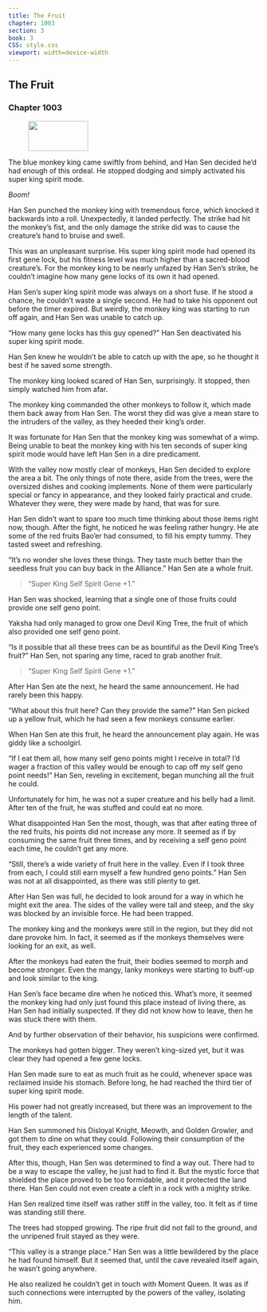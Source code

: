 ```yaml
---
title: The Fruit
chapter: 1003
section: 3
book: 3
CSS: style.css
viewport: width=device-width
---
```


## The Fruit

### Chapter 1003

<figure>
	<img src="../Images/gem.gif" alt="" id="gem" width="120" height="60" />
</figure>

The blue monkey king came swiftly from behind, and Han Sen decided he’d had enough of this ordeal. He stopped dodging and simply activated his super king spirit mode.

*Boom!*

Han Sen punched the monkey king with tremendous force, which knocked it backwards into a roll. Unexpectedly, it landed perfectly. The strike had hit the monkey’s fist, and the only damage the strike did was to cause the creature’s hand to bruise and swell.

This was an unpleasant surprise. His super king spirit mode had opened its first gene lock, but his fitness level was much higher than a sacred-blood creature’s. For the monkey king to be nearly unfazed by Han Sen’s strike, he couldn’t imagine how many gene locks of its own it had opened.

Han Sen’s super king spirit mode was always on a short fuse. If he stood a chance, he couldn’t waste a single second. He had to take his opponent out before the timer expired. But weirdly, the monkey king was starting to run off again, and Han Sen was unable to catch up.

“How many gene locks has this guy opened?” Han Sen deactivated his super king spirit mode.

Han Sen knew he wouldn’t be able to catch up with the ape, so he thought it best if he saved some strength.

The monkey king looked scared of Han Sen, surprisingly. It stopped, then simply watched him from afar.

The monkey king commanded the other monkeys to follow it, which made them back away from Han Sen. The worst they did was give a mean stare to the intruders of the valley, as they heeded their king’s order.

It was fortunate for Han Sen that the monkey king was somewhat of a wimp. Being unable to beat the monkey king with his ten seconds of super king spirit mode would have left Han Sen in a dire predicament.

With the valley now mostly clear of monkeys, Han Sen decided to explore the area a bit. The only things of note there, aside from the trees, were the oversized dishes and cooking implements. None of them were particularly special or fancy in appearance, and they looked fairly practical and crude. Whatever they were, they were made by hand, that was for sure.

Han Sen didn’t want to spare too much time thinking about those items right now, though. After the fight, he noticed he was feeling rather hungry. He ate some of the red fruits Bao’er had consumed, to fill his empty tummy. They tasted sweet and refreshing.

“It’s no wonder she loves these things. They taste much better than the seedless fruit you can buy back in the Alliance.” Han Sen ate a whole fruit.

> “Super King Self Spirit Gene +1.”

Han Sen was shocked, learning that a single one of those fruits could provide one self geno point.

Yaksha had only managed to grow one Devil King Tree, the fruit of which also provided one self geno point.

“Is it possible that all these trees can be as bountiful as the Devil King Tree’s fruit?” Han Sen, not sparing any time, raced to grab another fruit.

> “Super King Self Spirit Gene +1.”

After Han Sen ate the next, he heard the same announcement. He had rarely been this happy.

“What about this fruit here? Can they provide the same?” Han Sen picked up a yellow fruit, which he had seen a few monkeys consume earlier.

When Han Sen ate this fruit, he heard the announcement play again. He was giddy like a schoolgirl.

“If I eat them all, how many self geno points might I receive in total? I’d wager a fraction of this valley would be enough to cap off my self geno point needs!” Han Sen, reveling in excitement, began munching all the fruit he could.

Unfortunately for him, he was not a super creature and his belly had a limit. After ten of the fruit, he was stuffed and could eat no more.

What disappointed Han Sen the most, though, was that after eating three of the red fruits, his points did not increase any more. It seemed as if by consuming the same fruit three times, and by receiving a self geno point each time, he couldn’t get any more.

“Still, there’s a wide variety of fruit here in the valley. Even if I took three from each, I could still earn myself a few hundred geno points.” Han Sen was not at all disappointed, as there was still plenty to get.

After Han Sen was full, he decided to look around for a way in which he might exit the area. The sides of the valley were tall and steep, and the sky was blocked by an invisible force. He had been trapped.

The monkey king and the monkeys were still in the region, but they did not dare provoke him. In fact, it seemed as if the monkeys themselves were looking for an exit, as well.

After the monkeys had eaten the fruit, their bodies seemed to morph and become stronger. Even the mangy, lanky monkeys were starting to buff-up and look similar to the king.

Han Sen’s face became dire when he noticed this. What’s more, it seemed the monkey king had only just found this place instead of living there, as Han Sen had initially suspected. If they did not know how to leave, then he was stuck there with them.

And by further observation of their behavior, his suspicions were confirmed.

The monkeys had gotten bigger. They weren’t king-sized yet, but it was clear they had opened a few gene locks.

Han Sen made sure to eat as much fruit as he could, whenever space was reclaimed inside his stomach. Before long, he had reached the third tier of super king spirit mode.

His power had not greatly increased, but there was an improvement to the length of the talent.

Han Sen summoned his Disloyal Knight, Meowth, and Golden Growler, and got them to dine on what they could. Following their consumption of the fruit, they each experienced some changes.

After this, though, Han Sen was determined to find a way out. There had to be a way to escape the valley, he just had to find it. But the mystic force that shielded the place proved to be too formidable, and it protected the land there. Han Sen could not even create a cleft in a rock with a mighty strike.

Han Sen realized time itself was rather stiff in the valley, too. It felt as if time was standing still there.

The trees had stopped growing. The ripe fruit did not fall to the ground, and the unripened fruit stayed as they were.

“This valley is a strange place.” Han Sen was a little bewildered by the place he had found himself. But it seemed that, until the cave revealed itself again, he wasn’t going anywhere.

He also realized he couldn’t get in touch with Moment Queen. It was as if such connections were interrupted by the powers of the valley, isolating him.